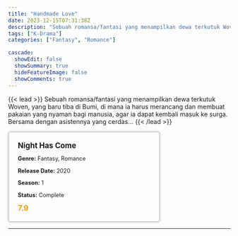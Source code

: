 ```yaml
---
title: "Handmade Love"
date: 2023-12-15T07:31:38Z
description: "Sebuah romansa/fantasi yang menampilkan dewa terkutuk Woven, yang baru tiba di Bumi, di mana ia harus merancang dan membuat pakaian yang nyaman bagi manusia, agar ia dapat kembali masuk ke surga. Bersama dengan asistennya yang cerdas..."
tags: ["K-Drama"]
categories: ["Fantasy", "Romance"]

cascade:
  showEdit: false
  showSummary: true
  hideFeatureImage: false
  showComments: true
---
```


{{< lead >}}
Sebuah romansa/fantasi yang menampilkan dewa terkutuk Woven, yang baru tiba di Bumi, di mana ia harus merancang dan membuat pakaian yang nyaman bagi manusia, agar ia dapat kembali masuk ke surga. Bersama dengan asistennya yang cerdas...
{{< /lead >}}

<style>

/* CSS for the movie information box */
        .movie-box {
            width: 300px;
            padding: 20px;
            border: 2px solid #ccc; /* Border added */
            border-radius: 5px;
            box-shadow: 0 0 5px rgba(0, 0, 0, 0.2);
        }

        /* CSS for movie title */
        .movie-title {
            font-size: 1.2em;
            font-weight: bold;
            margin-bottom: 10px;
        }

        /* CSS for movie details */
        .movie-details {
            font-size: 0.9em;
            margin-bottom: 10px;
        }

        /* CSS for movie rating */
        .movie-rating {
            font-size: 1.2em;
            font-weight: bold;
            color: #ff9900; /* IMDb's rating color */
        }
</style>

 <div class="movie-box">
        <div class="movie-title">Night Has Come</div>
        <div class="movie-details">
            <p><strong>Genre:</strong> Fantasy, Romance</p>
            <p><strong>Release Date:</strong> 2020</p>
            <p><strong>Season:</strong> 1</p>
            <p><strong>Status:</strong> Complete</p>
        </div>
        <div class="movie-rating">7.9</div>
    </div>

---
